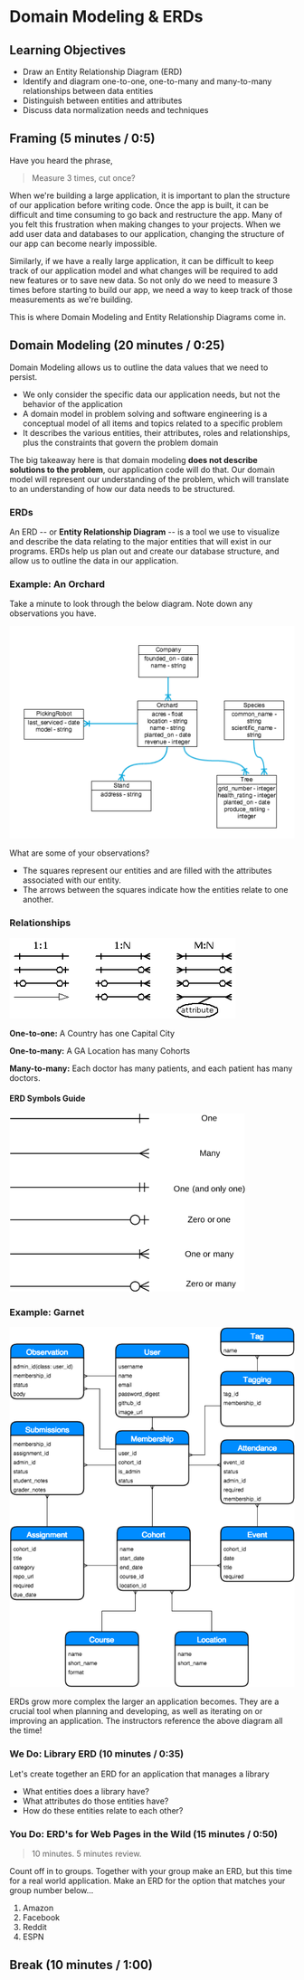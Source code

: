 # Domain Modeling & ERDs

## Learning Objectives

- Draw an Entity Relationship Diagram (ERD)
- Identify and diagram one-to-one, one-to-many and many-to-many relationships between data entities
- Distinguish between entities and attributes
- Discuss data normalization needs and techniques

## Framing (5 minutes / 0:5)

Have you heard the phrase,

> Measure 3 times, cut once?

When we're building a large application, it is important to plan the structure of our application before writing code. Once the app is built, it can be difficult and time consuming to go back and restructure the app. Many of you felt this frustration when making changes to your projects. When we add user data and databases to our application, changing the structure of our app can become nearly impossible.


Similarly, if we have a really large application, it can be difficult to keep track of our application model and what changes will be required to add new features or to save new data. So not only do we need to measure 3 times before starting to build our app, we need a way to keep track of those measurements as we're building.

This is where Domain Modeling and Entity Relationship Diagrams come in.

## Domain Modeling (20 minutes / 0:25)

Domain Modeling allows us to outline the data values that we need to persist.

- We only consider the specific data our application needs, but not the behavior of the application
- A domain model in problem solving and software engineering is a conceptual model of all items and topics related to a specific problem
- It describes the various entities, their attributes, roles and relationships, plus the constraints that govern the problem domain

The big takeaway here is that domain modeling **does not describe solutions to the problem**, our application code will do that. Our domain model will represent our understanding of the problem, which will translate to an understanding of how our data needs to be structured.

### ERDs

An ERD -- or **Entity Relationship Diagram** -- is a tool we use to visualize and describe the data relating to the major entities that will exist in our programs. ERDs help us plan out and create our database structure, and allow us to outline the data in our application.

### Example: An Orchard

Take a minute to look through the below diagram. Note down any observations you have.

![orchard example](images/orchard.png)

What are some of your observations?

- The squares represent our entities and are filled with the attributes associated with our entity.
- The arrows between the squares indicate how the entities relate to one another.

### Relationships

![relationships](images/sample-relationships.png)

**One-to-one:** A Country has one Capital City

**One-to-many:** A GA Location has many Cohorts

**Many-to-many:** Each doctor has many patients, and each patient has many doctors.


#### ERD Symbols Guide

![ERD Notation](images/erd-notation.png)

### Example: Garnet

![garnet_erd](images/Garnet_ERD.png)

ERDs grow more complex the larger an application becomes. They are a crucial tool when planning and developing, as well as iterating on or improving an application. The instructors reference the above diagram all the time!

### We Do: Library ERD (10 minutes / 0:35)

Let's create together an ERD for an application that manages a library

- What entities does a library have?
- What attributes do those entities have?
- How do these entities relate to each other?

### You Do: ERD's for Web Pages in the Wild (15 minutes / 0:50)

> 10 minutes. 5 minutes review.

Count off in to groups. Together with your group make an ERD, but this time for a real world application. Make an ERD for the option that matches your group number below...

1. Amazon
1. Facebook
1. Reddit
1. ESPN

## Break (10 minutes / 1:00)
